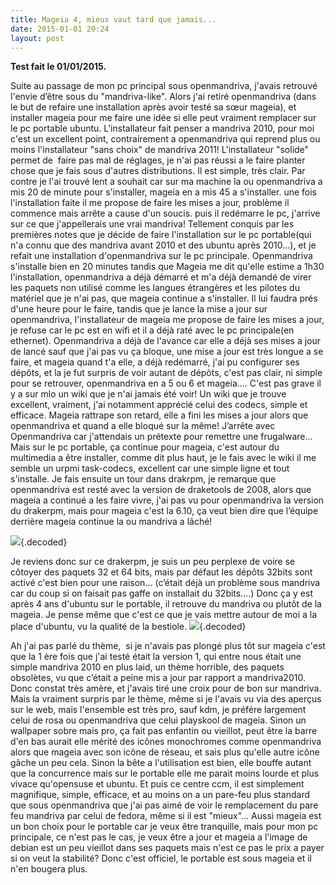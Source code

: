 ```yaml
---
title: Mageia 4, mieux vaut tard que jamais...
date: 2015-01-01 20:24
layout: post
---
```


**Test fait le 01/01/2015.**

 Suite au passage de mon pc principal sous
openmandriva, j'avais retrouvé l'envie d’être sous du "mandriva-like".
Alors j'ai retiré openmandriva (dans le but de refaire une installation
après avoir testé sa sœur mageia), et installer mageia pour me faire une
idée si elle peut vraiment remplacer sur le pc portable ubuntu.
L'installateur fait penser a mandriva 2010, pour moi c'est un excellent
point, contrairement a openmandriva qui reprend plus ou moins
l'installateur "sans choix" de mandriva 2011! L'installateur "solide"
permet de  faire pas mal de réglages, je n'ai pas réussi a le faire
planter chose que je fais sous d'autres distributions. Il est simple,
très clair. Par contre je l'ai trouvé lent a souhait car sur ma machine
la ou openmandriva a mis 20 de minute pour s'installer, mageia en a mis
45 a s'installer. une fois l'installation faite il me propose de faire
les mises a jour, problème il commence mais arrête a cause d'un soucis.
puis il redémarre le pc, j'arrive sur ce que j'appellerais une vrai
mandriva! Tellement conquis par les premières notes que je décide de
faire l'installation sur le pc portable(qui n'a connu que des mandriva
avant 2010 et des ubuntu après 2010...), et je refait une installation
d'openmandriva sur le pc principale. Openmandriva s'installe bien en 20
minutes tandis que Mageia me dit qu'elle estime a 1h30 l'installation,
openmandriva a déjà démarré et m'a déjà demandé de virer les paquets non
utilisé comme les langues étrangères et les pilotes du matériel que je
n'ai pas, que mageia continue a s'installer. Il lui faudra prés d'une
heure pour le faire, tandis que je lance la mise a jour sur
openmandriva, l'installateur de mageia me propose de faire les mises a
jour, je refuse car le pc est en wifi et il a déjà raté avec le pc
principale(en ethernet). Openmandriva a déjà de l'avance car elle a déjà
ses mises a jour de lancé sauf que j'ai pas vu ça bloque, une mise a
jour est très longue a se faire, et mageia quand t'a elle, a déjà
redémarré, j'ai pu configurer ses dépôts, et la je fut surpris de voir
autant de dépôts, c'est pas clair, ni simple pour se retrouver,
openmandriva en a 5 ou 6 et mageia.... C'est pas grave il y a sur mlo un
wiki que je n'ai jamais été voir! Un wiki que je trouve excellent,
vraiment, j'ai notamment apprécié celui des codecs, simple et efficace.
Mageia rattrape son retard, elle a fini les mises a jour alors que
openmandriva et quand a elle bloqué sur la même! J’arrête avec
Openmandriva car j'attendais un prétexte pour remettre une frugalware...
Mais sur le pc portable, ça continue pour mageia, c'est autour du
multimedia a être installer, comme dit plus haut, je le fais avec le
wiki il me semble un urpmi task-codecs, excellent car une simple ligne
et tout s'installe. Je fais ensuite un tour dans drakrpm, je remarque
que openmandriva est resté avec la version de draketools de 2008, alors
que mageia a continué a les faire vivre, j'ai pas vu pour openmandriva
la version du drakerpm, mais pour mageia c'est la 6.10, ça veut bien
dire que l’équipe derrière mageia continue la ou mandriva a lâché!

![](https://www.mageia.org/g/4/drakconf.png){.decoded}

Je reviens donc sur ce drakerpm, je suis un peu perplexe de voire se
côtoyer des paquets 32 et 64 bits, mais par défaut les dépôts 32bits
sont activé c'est bien pour une raison... (c’était déjà un problème sous
mandriva car du coup si on faisait pas gaffe on installait du
32bits....) Donc ça y est après 4 ans d'ubuntu sur le portable, il
retrouve du mandriva ou plutôt de la mageia. Je pense même que c'est ce
que je vais mettre autour de moi a la place d'ubuntu, vu la qualité de
la bestiole. ![](https://www.mageia.org/g/4/kde.png){.decoded}

Ah j'ai pas parlé du thème,  si je n'avais pas plongé plus tôt sur
mageia c'est que la 1 ère fois que j'ai testé était la version 1, qui
entre nous était une simple mandriva 2010 en plus laid, un thème
horrible, des paquets obsolètes, vu que c’était a peine mis a jour par
rapport a mandriva2010. Donc constat très amère, et j'avais tiré une
croix pour de bon sur mandriva. Mais la vraiment surpris par le thème,
même si je l'avais vu via des aperçus sur le web, mais l'ensemble est
très pro, sauf kdm, je préfére largement celui de rosa ou openmandriva
que celui playskool de mageia. Sinon un wallpaper sobre mais pro, ça
fait pas enfantin ou vieillot, peut être la barre d'en bas aurait elle
mérité des icônes monochromes comme openmandriva alors que mageia avec
son icône de réseau, et sais plus qu'elle autre icône gâche un peu cela.
Sinon la bête a l'utilisation est bien, elle bouffe autant que la
concurrence mais sur le portable elle me parait moins lourde et plus
vivace qu'opensuse et ubuntu. Et puis ce centre ccm, il est simplement
magnifique, simple, efficace, et au moins on a un pare-feu plus standard
que sous openmandriva que j'ai pas aimé de voir le remplacement du pare
feu mandriva par celui de fedora, même si il est "mieux"... Aussi mageia
est un bon choix pour le portable car je veux être tranquille, mais pour
mon pc principale, ce n'est pas le cas, je veux être a jour et mageia a
l'image de debian est un peu vieillot dans ses paquets mais n'est ce pas
le prix a payer si on veut la stabilité? Donc c'est officiel, le
portable est sous mageia et il n'en bougera plus.
